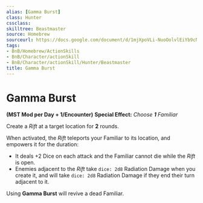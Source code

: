 ```yaml
---
alias: [Gamma Burst]
class: Hunter
cssclass: 
skilltree: Beastmaster
source: Homebrew
sourceurl: https://docs.google.com/document/d/1mjXpoVLi-NuoOolvlEiYb9cNrDb_v0MtbY8qv0hTrJw/
tags:
- BnB/Homebrew/ActionSkills
- BnB/Character/actionSkill
- BnB/Character/actionSkill/Hunter/Beastmaster
title: Gamma Burst
---
```


# Gamma Burst
**(MST Mod per Day + 1/Encounter)**
**Special Effect:** *Choose **1** Familiar*

Create a *Rift* at a target location for **2** rounds.

When activated, the *Rift* teleports your Familiar to its location, and empowers it for the duration:
- It deals +2 Dice on each attack and the Familiar cannot die while the *Rift* is open.
- Enemies adjacent to the *Rift* take `dice: 2d8` Radiation Damage when you create it, and will take `dice: 2d8` Radiation Damage if they end their turn adjacent to it.

Using **Gamma Burst** will revive a dead Familiar.
